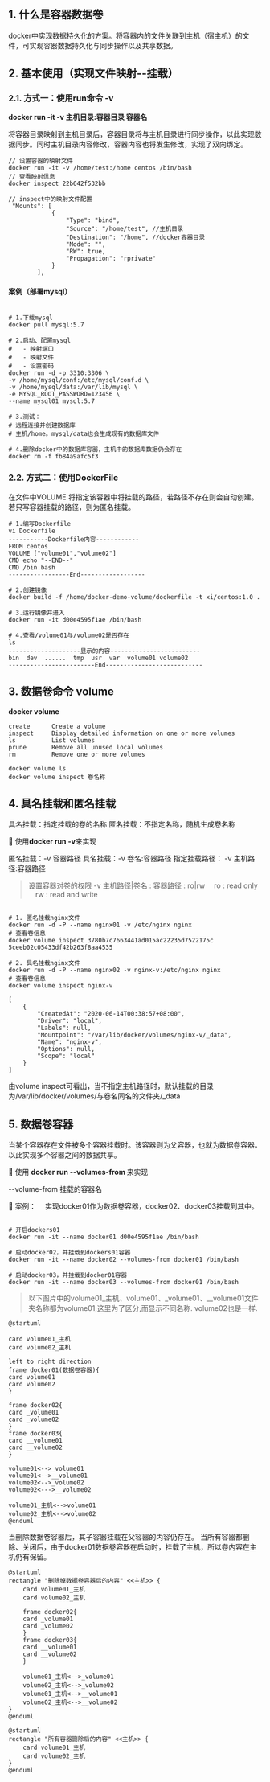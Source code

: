 #

## 1. 什么是容器数据卷

docker中实现数据持久化的方案。将容器内的文件关联到主机（宿主机）的文件，可实现容器数据持久化与同步操作以及共享数据。

## 2. 基本使用（实现文件映射--挂载）

### 2.1. 方式一：使用run命令 -v

<b>docker run -it -v 主机目录:容器目录 容器名</b>

将容器目录映射到主机目录后，容器目录将与主机目录进行同步操作，以此实现数据同步。同时主机目录内容修改，容器内容也将发生修改，实现了双向绑定。

```shell
// 设置容器的映射文件
docker run -it -v /home/test:/home centos /bin/bash
// 查看映射信息
docker inspect 22b642f532bb

// inspect中的映射文件配置
 "Mounts": [
            {
                "Type": "bind",
                "Source": "/home/test", //主机目录
                "Destination": "/home", //docker容器目录
                "Mode": "",
                "RW": true,
                "Propagation": "rprivate"
            }
        ],

```

#### 案例（部署mysql）

```shell

# 1.下载mysql
docker pull mysql:5.7

# 2.启动、配置mysql
#   - 映射端口
#   - 映射文件
#   - 设置密码
docker run -d -p 3310:3306 \
-v /home/mysql/conf:/etc/mysql/conf.d \
-v /home/mysql/data:/var/lib/mysql \
-e MYSQL_ROOT_PASSWORD=123456 \
--name mysql01 mysql:5.7

# 3.测试：
# 远程连接并创建数据库
# 主机/home。mysql/data也会生成现有的数据库文件

# 4.删除docker中的数据库容器，主机中的数据库数据仍会存在
docker rm -f fb84a9afc5f3

```

### 2.2. 方式二：使用DockerFile

在文件中VOLUME 将指定该容器中将挂载的路径，若路径不存在则会自动创建。若只写容器挂载的路径，则为匿名挂载。

```shell
# 1.编写Dockerfile
vi Dockerfile
-----------Dockerfile内容------------
FROM centos
VOLUME ["volume01","volume02"]
CMD echo "--END--"
CMD /bin.bash
-----------------End------------------

# 2.创建镜像
docker build -f /home/docker-demo-volume/dockerfile -t xi/centos:1.0 .

# 3.运行镜像并进入
docker run -it d00e4595f1ae /bin/bash

# 4.查看/volume01与/volume02是否存在
ls
--------------------显示的内容-------------------------
bin  dev  ......  tmp  usr  var  volume01 volume02
------------------------End---------------------------

```

## 3. 数据卷命令 volume

<b>docker volume </b>

    create      Create a volume
    inspect     Display detailed information on one or more volumes
    ls          List volumes
    prune       Remove all unused local volumes
    rm          Remove one or more volumes

```shell
docker volume ls
docker volume inspect 卷名称
```

## 4. 具名挂载和匿名挂载

具名挂载：指定挂载的卷的名称
匿名挂载：不指定名称，随机生成卷名称

🔹 使用<b>docker run -v</b>来实现

匿名挂载：-v 容器路径
具名挂载：-v 卷名:容器路径
指定挂载路径： -v 主机路径:容器路径

> 设置容器对卷的权限
> -v 主机路径|卷名 : 容器路径 : ro|rw
> &emsp;ro : read only
> &emsp;rw : read and write

```shell

# 1. 匿名挂载nginx文件
docker run -d -P --name nginx01 -v /etc/nginx nginx
# 查看卷信息
docker volume inspect 3780b7c7663441ad015ac22235d7522175c
5ceeb02c05433df42b263f8aa4535

# 2. 具名挂载nginx文件
docker run -d -P --name nginx02 -v nginx-v:/etc/nginx nginx
# 查看卷信息
docker volume inspect nginx-v

[
    {
        "CreatedAt": "2020-06-14T00:38:57+08:00",
        "Driver": "local",
        "Labels": null,
        "Mountpoint": "/var/lib/docker/volumes/nginx-v/_data",
        "Name": "nginx-v",
        "Options": null,
        "Scope": "local"
    }
]

```

由volume inspect可看出，当不指定主机路径时，默认挂载的目录为/var/lib/docker/volumes/与卷名同名的文件夹/_data

## 5. 数据卷容器

当某个容器存在文件被多个容器挂载时。该容器则为父容器，也就为数据卷容器。以此实现多个容器之间的数据共享。

🔹 使用 <b>docker run --volumes-from </b>来实现

--volume-from 挂载的容器名

🔹 案例：
&emsp;实现docker01作为数据卷容器，docker02、docker03挂载到其中。

```shell

# 开启dockers01
docker run -it --name docker01 d00e4595f1ae /bin/bash

# 启动docker02，并挂载到dockers01容器
docker run -it --name docker02 --volumes-from docker01 /bin/bash

# 启动docker03，并挂载到docker01容器
docker run -it --name docker03 --volumes-from docker01 /bin/bash

```
> 以下图片中的volume01_主机、volume01、_volume01、__volume01文件夹名称都为volume01,这里为了区分,而显示不同名称. volume02也是一样.

```puml
@startuml

card volume01_主机
card volume02_主机

left to right direction
frame docker01(数据卷容器){
card volume01
card volume02
}

frame docker02{
card _volume01
card _volume02
}
frame docker03{
card __volume01
card __volume02
}

volume01<-->_volume01
volume01<-->__volume01
volume02<-->_volume02
volume02<--->__volume02

volume01_主机<-->volume01
volume02_主机<-->volume02
@enduml
```

当删除数据卷容器后，其子容器挂载在父容器的内容仍存在。
当所有容器都删除、关闭后，由于docker01数据卷容器在启动时，挂载了主机，所以卷内容在主机仍有保留。

```puml
@startuml
rectangle "删除掉数据卷容器后的内容" <<主机>> {
    card volume01_主机
    card volume02_主机

    frame docker02{
    card _volume01
    card _volume02
    }
    frame docker03{
    card __volume01
    card __volume02
    }

    volume01_主机<-->_volume01
    volume02_主机<-->_volume02
    volume01_主机<-->__volume01
    volume02_主机<-->__volume02
}
@enduml
```

```puml
@startuml
rectangle "所有容器删除后的内容" <<主机>> {
    card volume01_主机
    card volume02_主机
}
@enduml
```
